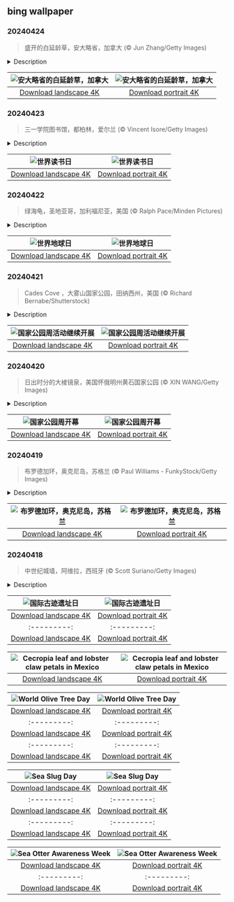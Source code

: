 ## bing wallpaper

### 20240424

> 盛开的白延龄草，安大略省，加拿大 (© Jun Zhang/Getty Images)

<details>
<summary>Description</summary>

> 三片花瓣、三片叶子和三个柱头——这就是白延龄草，它的名字源自拉丁语中的“三”，原产于北美东部，是春季最常见的林地野花之一。与一些稍有暖意就绽放色彩的“冲动型”花朵不同，这种植物开花缓慢。从美国邮票上的图案到俄亥俄州的州花，再到加拿大安大略省的官方象征，白延龄草扎根于各国文化。除了美观之外，白延龄草在草药界也有一席之地。所以，你在林间漫步时，请留意这种花卉珍品！
> 
> 
> 
> 

</details>

| ![安大略省的白延龄草，加拿大](https://cn.bing.com/th?id=OHR.TrilliumOntario_ZH-CN8327395975_UHD.jpg&pid=hp&w=400&h=224&rs=1&c=4) | ![安大略省的白延龄草，加拿大](https://cn.bing.com/th?id=OHR.TrilliumOntario_ZH-CN8327395975_1080x1920.jpg&pid=hp&w=155&h=315&rs=1&c=4) |
|:---------:|:---------:|
| [Download landscape 4K](https://cn.bing.com/th?id=OHR.TrilliumOntario_ZH-CN8327395975_UHD.jpg) | [Download portrait 4K](https://cn.bing.com/th?id=OHR.TrilliumOntario_ZH-CN8327395975_1080x1920.jpg) |

### 20240423

> 三一学院图书馆，都柏林，爱尔兰 (© Vincent Isore/Getty Images)

<details>
<summary>Description</summary>

> 在爱尔兰中心，在都柏林三一学院图书馆历史悠久的大厅里，卷轴和古籍低声诉说着久远的故事。今天，这些沉默的故事讲述者将大放异彩。世界图书日由联合国教科文组织于1995年设立，旨在提醒人们阅读、出版和版权的重要性。但为什么是4月23日呢？因为这一天是威廉·莎士比亚、米格尔·德·塞万提斯和其他几位文学巨匠共同的忌日！从每年在马里兰州肯辛顿举办的汇集众多作家、诗人和文学组织的街头庆祝活动，到世界各地许多国家向孩子们分发图书券，这一天在书页翻动的沙沙声中变得生机勃勃。有趣的是，联合国教科文组织每年都会推选一个城市为“世界图书之都”，被选中的城市将在被授予的一年中开展促进阅读的活动，今年当选是法国斯特拉斯堡。那么，你选好要读的书了吗？
> 
> 
> 
> 

</details>

| ![世界读书日](https://cn.bing.com/th?id=OHR.TrinityDublin_ZH-CN9521778819_UHD.jpg&pid=hp&w=400&h=224&rs=1&c=4) | ![世界读书日](https://cn.bing.com/th?id=OHR.TrinityDublin_ZH-CN9521778819_1080x1920.jpg&pid=hp&w=155&h=315&rs=1&c=4) |
|:---------:|:---------:|
| [Download landscape 4K](https://cn.bing.com/th?id=OHR.TrinityDublin_ZH-CN9521778819_UHD.jpg) | [Download portrait 4K](https://cn.bing.com/th?id=OHR.TrinityDublin_ZH-CN9521778819_1080x1920.jpg) |

### 20240422

> 绿海龟，圣地亚哥，加利福尼亚，美国 (© Ralph Pace/Minden Pictures)

<details>
<summary>Description</summary>

> 今天是“地球日”，一个专门为保护地球环境而设立的节日，旨在提高民众对于现有环境问题的认识。1969年，时任威斯康星州参议员的盖洛德·纳尔逊目睹了库亚霍加河着火和圣巴巴拉石油泄漏等事件，他认为世界需要一项环保倡议，于是埋下了设立“地球日”的种子。一年后，首届“地球日”活动举行。现在，“地球日”已经发展成为一年一度的活动，有超过193个国家的10亿多人参加。今年，这项活动的重点是塑料，因为塑料污染已经严重影响了陆地和海洋环境。许多物种，包括图片中的这只绿海龟，误将海洋中的塑料垃圾当作食物食用。并且，这些塑料垃圾还会带来缠绕风险，也有可能分解成微塑料。每年约有2500万吨塑料进入水生生态系统。因此，赶快行动起来吧！植树造林、清理海滩，倡导环境保护及可持续发展，为人类共同的家园贡献自己的一份力量。毕竟，没有第二个地球！
> 
> 
> 
> 

</details>

| ![世界地球日](https://cn.bing.com/th?id=OHR.EarthDayTurtle_ZH-CN4642042701_UHD.jpg&pid=hp&w=400&h=224&rs=1&c=4) | ![世界地球日](https://cn.bing.com/th?id=OHR.EarthDayTurtle_ZH-CN4642042701_1080x1920.jpg&pid=hp&w=155&h=315&rs=1&c=4) |
|:---------:|:---------:|
| [Download landscape 4K](https://cn.bing.com/th?id=OHR.EarthDayTurtle_ZH-CN4642042701_UHD.jpg) | [Download portrait 4K](https://cn.bing.com/th?id=OHR.EarthDayTurtle_ZH-CN4642042701_1080x1920.jpg) |

### 20240421

> Cades Cove ，大雾山国家公园，田纳西州，美国 (© Richard Bernabe/Shutterstock)

<details>
<summary>Description</summary>

> 随着美国国家公园周活动的开展，让我们一起去田纳西州的大雾山国家公园走走吧！该公园成立于1934年，占地面积超过522,419英亩。这座公园的大部分地区都被森林覆盖着，是1500种开花植物、952种藻类、65种哺乳动物和240多种鸟类的家园，大雾山国家公也因此成为了国际生物圈保护区。
> 
> 在今天的照片中看到的开字山凹是大雾山国家公园内的一个山谷，以其迷人的风景和历史建筑（包括小木屋、谷仓和教堂）而闻名。在探索公园的同时，你还可以参观咆哮叉机动车自然小径、卡特罗基山和埃尔克蒙特等历史名胜。如果你想看萤火虫，埃尔克蒙特就是你的不二之选。如果你是一名地质学家，这里也有适合你的东西：这个公园是前寒武纪晚期岩石的家园。所以，释放你的冒险精神，与其他人一起去探索国家公园吧！
> 
> 

</details>

| ![国家公园周活动继续开展](https://cn.bing.com/th?id=OHR.CadesCove_ZH-CN3950297181_UHD.jpg&pid=hp&w=400&h=224&rs=1&c=4) | ![国家公园周活动继续开展](https://cn.bing.com/th?id=OHR.CadesCove_ZH-CN3950297181_1080x1920.jpg&pid=hp&w=155&h=315&rs=1&c=4) |
|:---------:|:---------:|
| [Download landscape 4K](https://cn.bing.com/th?id=OHR.CadesCove_ZH-CN3950297181_UHD.jpg) | [Download portrait 4K](https://cn.bing.com/th?id=OHR.CadesCove_ZH-CN3950297181_1080x1920.jpg) |

### 20240420

> 日出时分的大棱镜泉，美国怀俄明州黄石国家公园 (© XIN WANG/Getty Images)

<details>
<summary>Description</summary>

> 准备好你的登山靴吧，因为美国国家公园周到了！美国各地最迷人的风景区已敞开大门，邀请大家免费拥抱大自然。在整个庆祝活动期间，美国国家公园管理局将组织各种活动，包括由护林员带领的参观活动、志愿者活动和教育研讨会。
> 
> 如果你在怀俄明州，您可能想去黄石国家公园看看。作为世界上第一个国家公园，该公园以其植物群、动物群（包括落基山狼、灰熊和黑熊）、超级火山和许多地热景观而闻名，而今天的图片上的大棱镜泉正是其中之一。位于中间歇泉盆地的大棱镜泉从里向外呈现出蓝、绿、黄、橙、红等不同颜色，这种现象是由水体中生活的藻类和含色素的细菌等微生物造成的。外面有太多的东西等着你去探索，所以快召集你的朋友，到野外去吧。
> 
> 

</details>

| ![国家公园周开幕](https://cn.bing.com/th?id=OHR.YellowstoneGeyser_ZH-CN3441008468_UHD.jpg&pid=hp&w=400&h=224&rs=1&c=4) | ![国家公园周开幕](https://cn.bing.com/th?id=OHR.YellowstoneGeyser_ZH-CN3441008468_1080x1920.jpg&pid=hp&w=155&h=315&rs=1&c=4) |
|:---------:|:---------:|
| [Download landscape 4K](https://cn.bing.com/th?id=OHR.YellowstoneGeyser_ZH-CN3441008468_UHD.jpg) | [Download portrait 4K](https://cn.bing.com/th?id=OHR.YellowstoneGeyser_ZH-CN3441008468_1080x1920.jpg) |

### 20240419

> 布罗德加环，奥克尼岛，苏格兰 (© Paul Williams - FunkyStock/Getty Images)

<details>
<summary>Description</summary>

> 在苏格兰北部的奥克尼群岛的中心地带，有一个古老的谜团：布罗德加环。这个新石器时代的石圈是一种古老的圆形土方工程，可以追溯到公元前2500年到2000年之间，石圈的直径约为340英尺。该遗址位于两个湖泊之间的狭长地带，最初由60块石头组成，如今只剩下36块。该石圈的确切用途至今仍不得而知。为了进一步了解该遗址，一项名为“挖掘布罗德加环”的发掘项目于2008年启动，但该项目尚未取得任何结论性成果。1999年，包括布罗德加环在内的新石器时代的奥克尼中心地带被联合国教科文组织列为世界遗产。如果你计划去苏格兰旅行，不妨去布罗德加环逛逛。在这里，你不仅可以呼吸到清新的空气，还可以感受石圈的悠久历史。
> 
> 
> 
> 

</details>

| ![布罗德加环，奥克尼岛，苏格兰](https://cn.bing.com/th?id=OHR.OrkneyStones_ZH-CN2287350110_UHD.jpg&pid=hp&w=400&h=224&rs=1&c=4) | ![布罗德加环，奥克尼岛，苏格兰](https://cn.bing.com/th?id=OHR.OrkneyStones_ZH-CN2287350110_1080x1920.jpg&pid=hp&w=155&h=315&rs=1&c=4) |
|:---------:|:---------:|
| [Download landscape 4K](https://cn.bing.com/th?id=OHR.OrkneyStones_ZH-CN2287350110_UHD.jpg) | [Download portrait 4K](https://cn.bing.com/th?id=OHR.OrkneyStones_ZH-CN2287350110_1080x1920.jpg) |

### 20240418

> 中世纪城墙，阿维拉，西班牙 (© Scott Suriano/Getty Images)

<details>
<summary>Description</summary>

> 今天是一个具有纪念意义的日子：国际古迹遗址日。这一天也被称为“世界遗产日”，旨在强调保护文化遗产的重要性。从建筑物到雕塑，古迹可以是任何一样东西，只要它在历史、艺术或科学层面具有突出的价值。世界上有许多令人惊讶的古迹，例如秘鲁的马丘比丘和埃及的吉萨金字塔等，而今天的图片展示的是一个石头建筑，它是西班牙阿维拉中世纪城墙的其中一部分。这些碉堡修建于11世纪至14世纪，周长超8000英尺，最初的修建目的是保护城市，抵御外来者的进攻，如今这里成为了旅游圣地，游客们可以沿着城墙漫步，欣赏城市和周围乡村的美景。
> 
> 
> 
> 

</details>

| ![国际古迹遗址日](https://cn.bing.com/th?id=OHR.AvilaSpain_ZH-CN1792280503_UHD.jpg&pid=hp&w=400&h=224&rs=1&c=4) | ![国际古迹遗址日](https://cn.bing.com/th?id=OHR.AvilaSpain_ZH-CN1792280503_1080x1920.jpg&pid=hp&w=155&h=315&rs=1&c=4) |
|:---------:|:---------:|
| [Download landscape 4K](https://cn.bing.com/th?id=OHR.AvilaSpain_ZH-CN1792280503_UHD.jpg) | [Download portrait 4K](https://cn.bing.com/th?id=OHR.AvilaSpain_ZH-CN1792280503_1080x1920.jpg) |ape 4K](https://cn.bing.com/th?id=OHR.SpringCub_ZH-CN1643833378_UHD.jpg) | [Download portrait 4K](https://cn.bing.com/th?id=OHR.SpringCub_ZH-CN1643833378_1080x1920.jpg) | [Download portrait 4K](https://cn.bing.com/th?id=OHR.BeaverDenali_EN-US1894047698_1080x1920.jpg) |20.jpg) |om/th?id=OHR.AmericanWetlands_EN-US1844827155_1080x1920.jpg&pid=hp&w=155&h=315&rs=1&c=4) |
|:---------:|:---------:|
| [Download landscape 4K](https://cn.bing.com/th?id=OHR.AmericanWetlands_EN-US1844827155_UHD.jpg) | [Download portrait 4K](https://cn.bing.com/th?id=OHR.AmericanWetlands_EN-US1844827155_1080x1920.jpg) |9784_UHD.jpg) | [Download portrait 4K](https://cn.bing.com/th?id=OHR.RedPlanetDay_EN-US9693219784_1080x1920.jpg) |r claw is often cultivated as an ornamental plant for tropical gardens. Gardeners looking to attract birds love the Heliconia because its plentiful nectar draws hummingbirds to its downward-facing flowers. Those same flowers have special recognition in Bolivia as 'patujú,' the national flower, which appears on one of the country's flags.
> 
> 

</details>

| ![Cecropia leaf and lobster claw petals in Mexico](https://cn.bing.com/th?id=OHR.Cecropia_EN-US9602789937_UHD.jpg&pid=hp&w=400&h=224&rs=1&c=4) | ![Cecropia leaf and lobster claw petals in Mexico](https://cn.bing.com/th?id=OHR.Cecropia_EN-US9602789937_1080x1920.jpg&pid=hp&w=155&h=315&rs=1&c=4) |
|:---------:|:---------:|
| [Download landscape 4K](https://cn.bing.com/th?id=OHR.Cecropia_EN-US9602789937_UHD.jpg) | [Download portrait 4K](https://cn.bing.com/th?id=OHR.Cecropia_EN-US9602789937_1080x1920.jpg) |though olive trees do not grow very tall, usually no more than 30 feet, they live a very long time. One of the oldest known trees in the world, in Portugal, is believed to be 3,350 years old. Many live for millennia, their trunks growing thick and gnarled, and their branches bearing fruit century after century. As civilizations rise and fall around them, these hardy trees remain resilient and steadfast.
> 
> 

</details>

| ![World Olive Tree Day](https://cn.bing.com/th?id=OHR.OliveTreeDay_EN-US9460125670_UHD.jpg&pid=hp&w=400&h=224&rs=1&c=4) | ![World Olive Tree Day](https://cn.bing.com/th?id=OHR.OliveTreeDay_EN-US9460125670_1080x1920.jpg&pid=hp&w=155&h=315&rs=1&c=4) |
|:---------:|:---------:|
| [Download landscape 4K](https://cn.bing.com/th?id=OHR.OliveTreeDay_EN-US9460125670_UHD.jpg) | [Download portrait 4K](https://cn.bing.com/th?id=OHR.OliveTreeDay_EN-US9460125670_1080x1920.jpg) |pid=hp&w=155&h=315&rs=1&c=4) |
|:---------:|:---------:|
| [Download landscape 4K](https://cn.bing.com/th?id=OHR.MonksMound_EN-US9323884241_UHD.jpg) | [Download portrait 4K](https://cn.bing.com/th?id=OHR.MonksMound_EN-US9323884241_1080x1920.jpg) |](https://cn.bing.com/th?id=OHR.Calacas_EN-US6430903741_UHD.jpg) | [Download portrait 4K](https://cn.bing.com/th?id=OHR.Calacas_EN-US6430903741_1080x1920.jpg) |.com/th?id=OHR.SealRiver_EN-US6267835630_1080x1920.jpg&pid=hp&w=155&h=315&rs=1&c=4) |
|:---------:|:---------:|
| [Download landscape 4K](https://cn.bing.com/th?id=OHR.SealRiver_EN-US6267835630_UHD.jpg) | [Download portrait 4K](https://cn.bing.com/th?id=OHR.SealRiver_EN-US6267835630_1080x1920.jpg) |e a more fitting name. Someone call Terry.
> 
> 

</details>

| ![Sea Slug Day](https://cn.bing.com/th?id=OHR.SeaAngel_EN-US5531672696_UHD.jpg&pid=hp&w=400&h=224&rs=1&c=4) | ![Sea Slug Day](https://cn.bing.com/th?id=OHR.SeaAngel_EN-US5531672696_1080x1920.jpg&pid=hp&w=155&h=315&rs=1&c=4) |
|:---------:|:---------:|
| [Download landscape 4K](https://cn.bing.com/th?id=OHR.SeaAngel_EN-US5531672696_UHD.jpg) | [Download portrait 4K](https://cn.bing.com/th?id=OHR.SeaAngel_EN-US5531672696_1080x1920.jpg) |OHR.DarkSkyAcadia_EN-US6966527964_1080x1920.jpg) |.bing.com/th?id=OHR.GoldenJellyfish_EN-US6743816471_1080x1920.jpg&pid=hp&w=155&h=315&rs=1&c=4) |
|:---------:|:---------:|
| [Download landscape 4K](https://cn.bing.com/th?id=OHR.GoldenJellyfish_EN-US6743816471_UHD.jpg) | [Download portrait 4K](https://cn.bing.com/th?id=OHR.GoldenJellyfish_EN-US6743816471_1080x1920.jpg) |ng.com/th?id=OHR.LastDollarRoad_EN-US7923638318_UHD.jpg&pid=hp&w=400&h=224&rs=1&c=4) | ![First day of autumn](https://cn.bing.com/th?id=OHR.LastDollarRoad_EN-US7923638318_1080x1920.jpg&pid=hp&w=155&h=315&rs=1&c=4) |
|:---------:|:---------:|
| [Download landscape 4K](https://cn.bing.com/th?id=OHR.LastDollarRoad_EN-US7923638318_UHD.jpg) | [Download portrait 4K](https://cn.bing.com/th?id=OHR.LastDollarRoad_EN-US7923638318_1080x1920.jpg) |ppers who hunted otters to near extinction before they were protected by law. Although sea otter populations have rebounded, they are still considered endangered. Otters live along the Pacific Coast of North America, from California up to Alaska. Although they can walk on land, they almost never find the need or desire to, even when it's nap time. When they're ready for a snooze, they'll raft up, wrap themselves in a strand of kelp to keep them from drifting away, and recline on the world's biggest waterbed.

</details>

| ![Sea Otter Awareness Week](https://cn.bing.com/th?id=OHR.SitkaOtters_EN-US7714053956_UHD.jpg&pid=hp&w=400&h=224&rs=1&c=4) | ![Sea Otter Awareness Week](https://cn.bing.com/th?id=OHR.SitkaOtters_EN-US7714053956_1080x1920.jpg&pid=hp&w=155&h=315&rs=1&c=4) |
|:---------:|:---------:|
| [Download landscape 4K](https://cn.bing.com/th?id=OHR.SitkaOtters_EN-US7714053956_UHD.jpg) | [Download portrait 4K](https://cn.bing.com/th?id=OHR.SitkaOtters_EN-US7714053956_1080x1920.jpg) |oo_EN-US7569665443_UHD.jpg&pid=hp&w=400&h=224&rs=1&c=4) | ![World Bamboo Day](https://cn.bing.com/th?id=OHR.ArashiyamaBamboo_EN-US7569665443_1080x1920.jpg&pid=hp&w=155&h=315&rs=1&c=4) |
|:---------:|:---------:|
| [Download landscape 4K](https://cn.bing.com/th?id=OHR.ArashiyamaBamboo_EN-US7569665443_UHD.jpg) | [Download portrait 4K](https://cn.bing.com/th?id=OHR.ArashiyamaBamboo_EN-US7569665443_1080x1920.jpg) |